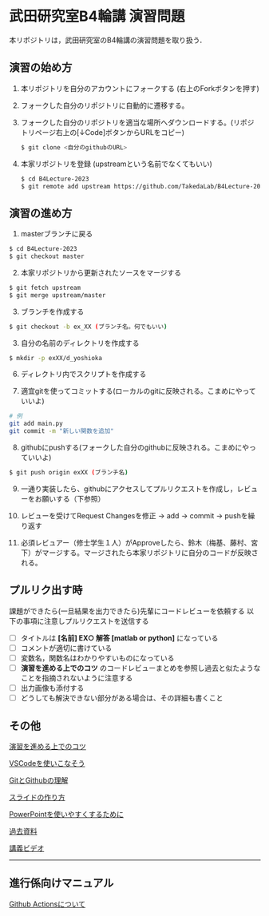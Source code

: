 # 武田研究室B4輪講 演習問題

本リポジトリは，武田研究室のB4輪講の演習問題を取り扱う．

## 演習の始め方

1. 本リポジトリを自分のアカウントにフォークする
  (右上のForkボタンを押す)

2. フォークした自分のリポジトリに自動的に遷移する。

3. フォークした自分のリポジトリを適当な場所へダウンロードする。(リポジトリページ右上の[↓Code]ボタンからURLをコピー)

    ```bash
    $ git clone <自分のgithubのURL>
    ```

4. 本家リポジトリを登録 (upstreamという名前でなくてもいい)

    ```bash
    $ cd B4Lecture-2023
    $ git remote add upstream https://github.com/TakedaLab/B4Lecture-2023.git
    ```


## 演習の進め方

1. masterブランチに戻る
  ```bash
  $ cd B4Lecture-2023
  $ git checkout master
  ```
2. 本家リポジトリから更新されたソースをマージする
  ```bash
  $ git fetch upstream
  $ git merge upstream/master
  ```
3. ブランチを作成する
  ```bash
  $ git checkout -b ex_XX (ブランチ名。何でもいい)
  ```
3. 自分の名前のディレクトリを作成する
  ```bash
  $ mkdir -p exXX/d_yoshioka
  ```
6. ディレクトリ内でスクリプトを作成する

7. 適宜gitを使ってコミットする(ローカルのgitに反映される。こまめにやっていいよ)
  ```bash
  # 例
  git add main.py
  git commit -m "新しい関数を追加"
  ```

8. githubにpushする(フォークした自分のgithubに反映される。こまめにやっていいよ)
  ```bash
  $ git push origin exXX (ブランチ名)
  ```

9. 一通り実装したら、githubにアクセスしてプルリクエストを作成し，レビューをお願いする（下参照）

10. レビューを受けてRequest Changesを修正 -> add -> commit -> pushを繰り返す

11. 必須レビュアー（修士学生１人）がApproveしたら、鈴木（梅基、藤村、宮下）がマージする。マージされたら本家リポジトリに自分のコードが反映される。


## プルリク出す時

課題ができたら(一旦結果を出力できたら)先輩にコードレビューを依頼する
以下の事項に注意しプルリクエストを送信する

- [ ] タイトルは **[名前] EX○ 解答 [matlab or python]** になっている
- [ ] コメントが適切に書けている
- [ ] 変数名，関数名はわかりやすいものになっている
- [ ] **演習を進める上でのコツ** のコードレビューまとめを参照し過去と似たようなことを指摘されないように注意する
- [ ] 出力画像も添付する
- [ ] どうしても解決できない部分がある場合は、その詳細も書くこと

## その他

[演習を進める上でのコツ](docs/TIPS.md)

[VSCodeを使いこなそう](docs/vscode.md)

[GitとGithubの理解](https://docs.google.com/a/g.sp.m.is.nagoya-u.ac.jp/viewer?a=v&pid=sites&srcid=Zy5zcC5tLmlzLm5hZ295YS11LmFjLmpwfHNwbG9jYWwtc2VtaXxneDoxZmI4YWVhZWVlNDBjNDY1)

[スライドの作り方](https://www.slideshare.net/ShinnosukeTakamichi/ss-48987441)

[PowerPointを使いやすくするために](https://drive.google.com/file/d/1DIMUqkFAyphAla_q7Ec5-M-1p3_GlUHx/view?usp=sharing)

[過去資料](https://sites.google.com/a/g.sp.m.is.nagoya-u.ac.jp/splocal-semi/b4-rinkou)

[講義ビデオ](https://drive.google.com/drive/folders/1aOAgjTjUutiw3qwPwpRKhxDrnY0n5XEX?usp=sharing)

---

## 進行係向けマニュアル

[Github Actionsについて](docs/actions_manual.md)
